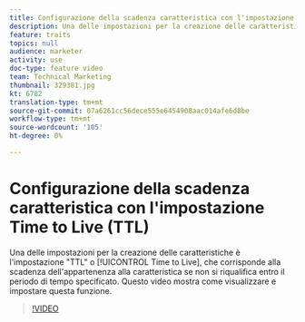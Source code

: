 ```yaml
---
title: Configurazione della scadenza caratteristica con l'impostazione Time to Live (TTL)
description: Una delle impostazioni per la creazione delle caratteristiche è l'impostazione "TTL" o "Time to Live", ovvero la scadenza dell'iscrizione alla caratteristica se non si intende riqualificarsi entro il periodo di tempo specificato. Questo video mostra come visualizzare e impostare questa funzione.
feature: traits
topics: null
audience: marketer
activity: use
doc-type: feature video
team: Technical Marketing
thumbnail: 329381.jpg
kt: 6782
translation-type: tm+mt
source-git-commit: 07a6261cc56dece555e6454908aac014afe6d8be
workflow-type: tm+mt
source-wordcount: '105'
ht-degree: 0%

---
```



# Configurazione della scadenza caratteristica con l&#39;impostazione Time to Live (TTL)

Una delle impostazioni per la creazione delle caratteristiche è l&#39;impostazione &quot;TTL&quot; o [!UICONTROL Time to Live], che corrisponde alla scadenza dell&#39;appartenenza alla caratteristica se non si riqualifica entro il periodo di tempo specificato. Questo video mostra come visualizzare e impostare questa funzione.

>[!VIDEO](https://video.tv.adobe.com/v/329381/?quality=12&learn=on)
